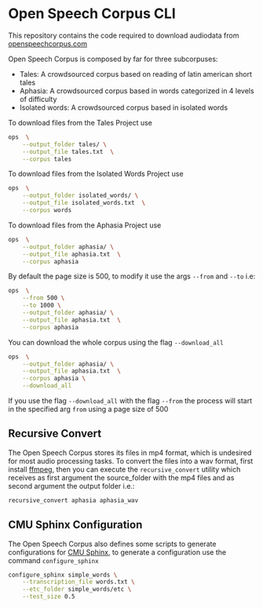 # Open Speech Corpus CLI

This repository contains the code required to download audiodata from 
[openspeechcorpus.com](http://openspeechcorpus.contraslash.com)

Open Speech Corpus is composed by far for three subcorpuses:

- Tales: A crowdsourced corpus based on reading of latin american short tales
- Aphasia: A crowdsourced corpus based in words categorized in 4 levels of difficulty
- Isolated words: A crowdsourced corpus based in isolated words

To download files from the Tales Project use

```bash
ops  \
    --output_folder tales/ \
    --output_file tales.txt  \
    --corpus tales
```

To download files from the Isolated Words Project use

```bash
ops  \
    --output_folder isolated_words/ \
    --output_file isolated_words.txt  \
    --corpus words
```

To download files from the Aphasia Project use

```bash
ops  \
    --output_folder aphasia/ \
    --output_file aphasia.txt  \
    --corpus aphasia
```

By default the page size is 500, to modify it use the args `--from` and `--to` i.e:

```bash
ops  \
    --from 500 \
    --to 1000 \
    --output_folder aphasia/ \
    --output_file aphasia.txt  \
    --corpus aphasia
```

You can download the whole corpus using the flag `--download_all`

```bash
ops  \
    --output_folder aphasia/ \
    --output_file aphasia.txt  \
    --corpus aphasia \
    --download_all
```

If you use the flag `--download_all` with the flag `--from` the process will start in the specified arg `from` using a
page size of 500

## Recursive Convert

The Open Speech Corpus stores its files in mp4 format, which is undesired for most audio processing tasks. To convert 
the files into a wav format, first install [ffmpeg](https://www.ffmpeg.org/download.html), then you can execute the
`recursive_convert` utility which receives as first argument the source_folder with the mp4 files and as second argument
the output folder i.e.:

```bash
recursive_convert aphasia aphasia_wav
```

## CMU Sphinx Configuration

The Open Speech Corpus also defines some scripts to generate configurations for 
[CMU Sphinx](https://cmusphinx.github.io/), to generate a configuration use the command `configure_sphinx`

```bash
configure_sphinx simple_words \
    --transcription_file words.txt \
    --etc_folder simple_words/etc \
    --test_size 0.5
```
